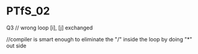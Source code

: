 # PTfS_02

Q3
// wrong loop [i], [j] exchanged

//compiler is smart enough to eliminate the "/" inside the loop by doing "*" out side
